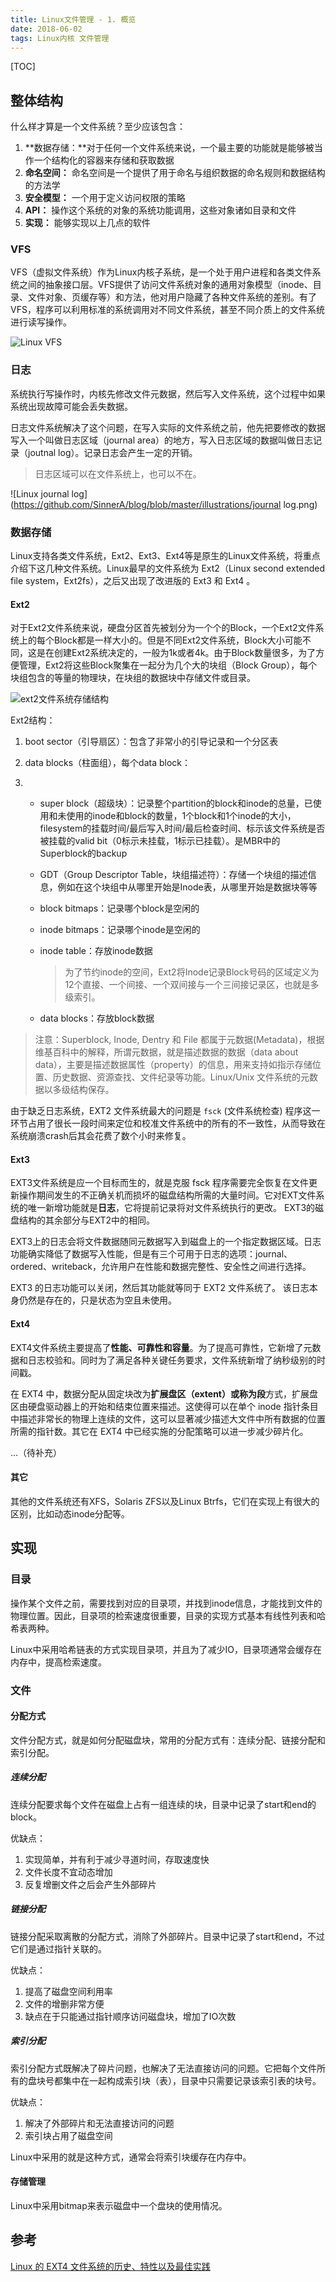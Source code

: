 ```yaml
---
title: Linux文件管理 - 1. 概览
date: 2018-06-02
tags: Linux内核 文件管理
---
```


[TOC]

## 整体结构

什么样才算是一个文件系统？至少应该包含：

1. **数据存储：**对于任何一个文件系统来说，一个最主要的功能就是能够被当作一个结构化的容器来存储和获取数据
2. **命名空间：** 命名空间是一个提供了用于命名与组织数据的命名规则和数据结构的方法学
3. **安全模型：** 一个用于定义访问权限的策略
4. **API：** 操作这个系统的对象的系统功能调用，这些对象诸如目录和文件
5. **实现：** 能够实现以上几点的软件

### VFS

VFS（虚拟文件系统）作为Linux内核子系统，是一个处于用户进程和各类文件系统之间的抽象接口层。VFS提供了访问文件系统对象的通用对象模型（inode、目录、文件对象、页缓存等）和方法，他对用户隐藏了各种文件系统的差别。有了VFS，程序可以利用标准的系统调用对不同文件系统，甚至不同介质上的文件系统进行读写操作。

![Linux VFS](https://github.com/SinnerA/blog/blob/master/illustrations/VFS.png)

### 日志

系统执行写操作时，内核先修改文件元数据，然后写入文件系统，这个过程中如果系统出现故障可能会丢失数据。

日志文件系统解决了这个问题，在写入实际的文件系统之前，他先把要修改的数据写入一个叫做日志区域（journal area）的地方，写入日志区域的数据叫做日志记录（joutnal log）。记录日志会产生一定的开销。

> 日志区域可以在文件系统上，也可以不在。

![Linux journal log](https://github.com/SinnerA/blog/blob/master/illustrations/journal log.png)

### 数据存储

Linux支持各类文件系统，Ext2、Ext3、Ext4等是原生的Linux文件系统，将重点介绍下这几种文件系统。Linux最早的文件系统为 Ext2（Linux second extended file system，Ext2fs），之后又出现了改进版的 Ext3 和 Ext4 。

#### Ext2

对于Ext2文件系统来说，硬盘分区首先被划分为一个个的Block，一个Ext2文件系统上的每个Block都是一样大小的。但是不同Ext2文件系统，Block大小可能不同，这是在创建Ext2系统决定的，一般为1k或者4k。由于Block数量很多，为了方便管理，Ext2将这些Block聚集在一起分为几个大的块组（Block Group），每个块组包含的等量的物理块，在块组的数据块中存储文件或目录。

![ext2文件系统存储结构](https://github.com/SinnerA/blog/blob/master/illustrations/Ext2.png)

Ext2结构：

1. boot sector（引导扇区）：包含了非常小的引导记录和一个分区表

2. data blocks（柱面组），每个data block：

3. - super block（超级块）：记录整个partition的block和inode的总量，已使用和未使用的inode和block的数量，1个block和1个inode的大小，filesystem的挂载时间/最后写入时间/最后检查时间、标示该文件系统是否被挂载的valid bit（0标示未挂载，1标示已挂载）。是MBR中的Superblock的backup

   - GDT（Group Descriptor Table，块组描述符）：存储一个块组的描述信息，例如在这个块组中从哪里开始是Inode表，从哪里开始是数据块等等

   - block bitmaps：记录哪个block是空闲的

   - inode bitmaps：记录哪个inode是空闲的

   - inode table：存放inode数据

     > 为了节约inode的空间，Ext2将Inode记录Block号码的区域定义为12个直接、一个间接、一个双间接与一个三间接记录区，也就是多级索引。

   - data blocks：存放block数据

> 注意：Superblock, Inode, Dentry 和 File 都属于元数据(Metadata)，根据维基百科中的解释，所谓元数据，就是描述数据的数据（data about data），主要是描述数据属性（property）的信息，用来支持如指示存储位置、历史数据、资源查找、文件纪录等功能。Linux/Unix 文件系统的元数据以多级结构保存。

由于缺乏日志系统，EXT2 文件系统最大的问题是 `fsck` (文件系统检查) 程序这一环节占用了很长一段时间来定位和校准文件系统中的所有的不一致性，从而导致在系统崩溃crash后其会花费了数个小时来修复。

#### Ext3

EXT3文件系统是应一个目标而生的，就是克服 fsck 程序需要完全恢复在文件更新操作期间发生的不正确关机而损坏的磁盘结构所需的大量时间。它对EXT文件系统的唯一新增功能就是**日志**，它将提前记录将对文件系统执行的更改。 EXT3的磁盘结构的其余部分与EXT2中的相同。

EXT3上的日志会将文件数据随同元数据写入到磁盘上的一个指定数据区域。日志功能确实降低了数据写入性能，但是有三个可用于日志的选项：journal、ordered、writeback，允许用户在性能和数据完整性、安全性之间进行选择。 

EXT3 的日志功能可以关闭，然后其功能就等同于 EXT2 文件系统了。 该日志本身仍然是存在的，只是状态为空且未使用。 

#### Ext4

EXT4文件系统主要提高了**性能、可靠性和容量**。为了提高可靠性，它新增了元数据和日志校验和。同时为了满足各种关键任务要求，文件系统新增了纳秒级别的时间戳。

在 EXT4 中，数据分配从固定块改为**扩展盘区（extent）或称为段**方式，扩展盘区由硬盘驱动器上的开始和结束位置来描述。这使得可以在单个 inode 指针条目中描述非常长的物理上连续的文件，这可以显著减少描述大文件中所有数据的位置所需的指针数。其它在 EXT4 中已经实施的分配策略可以进一步减少碎片化。

…（待补充）

#### 其它

其他的文件系统还有XFS，Solaris ZFS以及Linux Btrfs，它们在实现上有很大的区别，比如动态inode分配等。

## 实现

### 目录

操作某个文件之前，需要找到对应的目录项，并找到inode信息，才能找到文件的物理位置。因此，目录项的检索速度很重要，目录的实现方式基本有线性列表和哈希表两种。

Linux中采用哈希链表的方式实现目录项，并且为了减少IO，目录项通常会缓存在内存中，提高检索速度。

### 文件

#### 分配方式

文件分配方式，就是如何分配磁盘块，常用的分配方式有：连续分配、链接分配和索引分配。

##### 连续分配

连续分配要求每个文件在磁盘上占有一组连续的块，目录中记录了start和end的block。

优缺点：

1. 实现简单，并有利于减少寻道时间，存取速度快
2. 文件长度不宜动态增加
3. 反复增删文件之后会产生外部碎片

##### 链接分配

链接分配采取离散的分配方式，消除了外部碎片。目录中记录了start和end，不过它们是通过指针关联的。

优缺点：

1. 提高了磁盘空间利用率
2. 文件的增删非常方便
3. 缺点在于只能通过指针顺序访问磁盘块，增加了IO次数

##### 索引分配

索引分配方式既解决了碎片问题，也解决了无法直接访问的问题。它把每个文件所有的盘块号都集中在一起构成索引块（表），目录中只需要记录该索引表的块号。

优缺点：

1. 解决了外部碎片和无法直接访问的问题
2. 索引块占用了磁盘空间

Linux中采用的就是这种方式，通常会将索引块缓存在内存中。

#### 存储管理

Linux中采用bitmap来表示磁盘中一个盘块的使用情况。

## 参考

[Linux 的 EXT4 文件系统的历史、特性以及最佳实践](https://linux.cn/article-8685-1.html)
